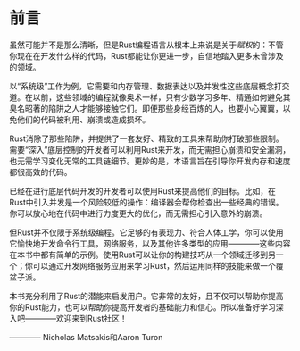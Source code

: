 # 前言

虽然可能并不是那么清晰，但是Rust编程语言从根本上来说是关于*赋权*的：不管你现在在开发什么样的代码，Rust都能让你更进一步，自信地踏入更多未曾涉及的领域。

以“系统级”工作为例，它需要和内存管理、数据表达以及并发性这些底层概念打交道。在以前，这些领域的编程就像奥术一样，只有少数学习多年、精通如何避免其臭名昭著的陷阱之人才能够接触它们。即便那些身经百炼的人，也要小心翼翼，以免他们的代码被利用、崩溃或造成损坏。

Rust消除了那些陷阱，并提供了一套友好、精致的工具来帮助你打破那些限制。需要“深入”底层控制的开发者可以利用Rust来开发，而无需担心崩溃和安全漏洞，也无需学习变化无常的工具链细节。更妙的是，本语言旨在引导你开发内存和速度都很高效的代码。

已经在进行底层代码开发的开发者可以使用Rust来提高他们的目标。比如，在Rust中引入并发是一个风险较低的操作：编译器会帮你检查出一些经典的错误。你可以放心地在代码中进行力度更大的优化，而无需担心引入意外的崩溃。

但Rust并不仅限于系统级编程。它足够的有表现力、符合人体工学，你可以使用它愉快地开发命令行工具，网络服务，以及其他许多类型的应用————这些内容在本书中都有简单的示例。使用Rust可以让你的构建技巧从一个领域迁移到另一个；你可以通过开发网络服务应用来学习Rust，然后运用同样的技能来做一个覆盆子派。

本书充分利用了Rust的潜能来启发用户。它非常的友好，且不仅可以帮助你提高你的Rust能力，也可以帮助你提高开发者的基础能力和信心。所以准备好学习深入吧————欢迎来到Rust社区！

———— Nicholas Matsakis和Aaron Turon
